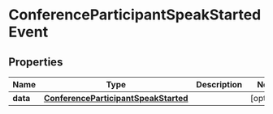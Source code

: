 

# ConferenceParticipantSpeakStartedEvent


## Properties

| Name | Type | Description | Notes |
|------------ | ------------- | ------------- | -------------|
|**data** | [**ConferenceParticipantSpeakStarted**](ConferenceParticipantSpeakStarted.md) |  |  [optional] |



